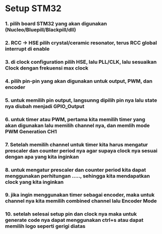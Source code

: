 # Setup STM32
### 1. pilih board STM32 yang akan digunakan (Nucleo/Bluepill/Blackpill/dll)
### 2. RCC -> HSE pilih crystal/ceramic resonator, terus RCC global interrupt di enable
### 3. di clock configuration pilih HSE, lalu PLL/CLK, lalu sesuaikan Clock dengan frekuensi max clock
### 4. pilih pin-pin yang akan digunakan untuk output, PWM, dan encoder
### 5. untuk memilih pin output, langsunng dipilih pin nya lalu state nya diubah menjadi GPIO_Output
### 6. untuk timer atau PWM, pertama kita memilih timer yang akan digunakan lalu memilih channel nya, dan memlih mode PWM Generation CH1 
### 7. Setelah memilih channel untuk timer kita harus mengatur prescaler dan counter period nya agar supaya clock nya sesuai dengan apa yang kita inginkan 
### 8. untuk mengatur prescaler dan counter period kita dapat menggunakan perhitungan ....., sehingga kita mendapatkan clock yang kita inginkan
### 9. jika ingin menggunakan timer sebagai encoder, maka untuk channel nya kita memilih combined channel lalu Encoder Mode
### 10. setelah selesai setup pin dan clock nya maka untuk generate code nya dapat menggunakan ctrl+s atau dapat memilih logo seperti gerigi diatas
